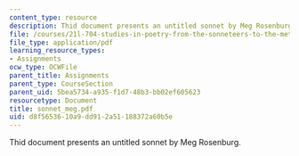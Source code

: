 ```yaml
---
content_type: resource
description: Thid document presents an untitled sonnet by Meg Rosenburg.
file: /courses/21l-704-studies-in-poetry-from-the-sonneteers-to-the-metaphysicals-spring-2006/d8f5653610a9dd912a51188372a60b5e_sonnet_meg.pdf
file_type: application/pdf
learning_resource_types:
- Assignments
ocw_type: OCWFile
parent_title: Assignments
parent_type: CourseSection
parent_uid: 5bea5734-a935-f1d7-48b3-bb02ef605623
resourcetype: Document
title: sonnet_meg.pdf
uid: d8f56536-10a9-dd91-2a51-188372a60b5e
---
```

Thid document presents an untitled sonnet by Meg Rosenburg.

